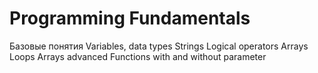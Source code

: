 # Programming Fundamentals

Базовые понятия
Variables, data types
Strings
Logical operators
Arrays
Loops
Arrays advanced
Functions with and without parameter
